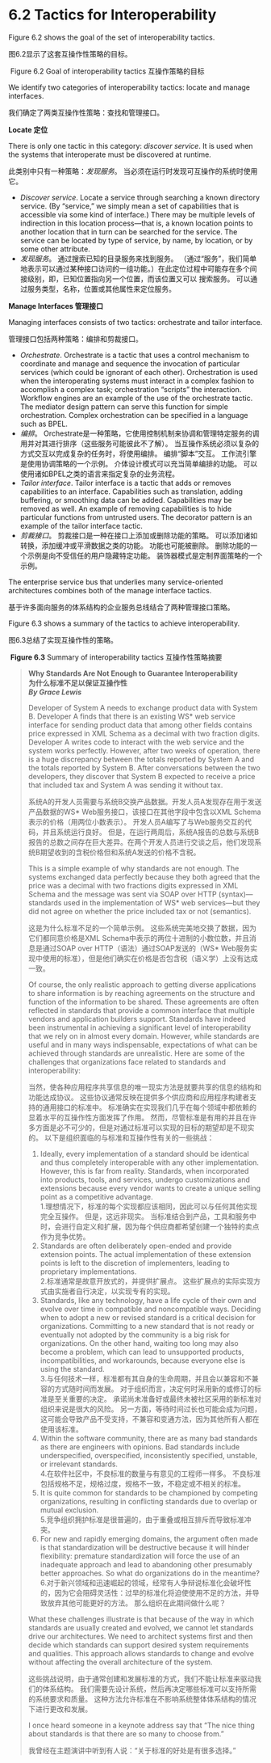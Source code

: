 6.2 Tactics for Interoperability
===

Figure 6.2 shows the goal of the set of interoperability tactics.

图6.2显示了这套互操作性策略的目标。

![]()
Figure 6.2 Goal of interoperability tactics 互操作策略的目标

We identify two categories of interoperability tactics: locate and manage interfaces.

我们确定了两类互操作性策略：查找和管理接口。

**Locate 定位**

There is only one tactic in this category: _discover service_. It is used when the systems that interoperate must be discovered at runtime.

此类别中只有一种策略：_发现服务_。 当必须在运行时发现可互操作的系统时使用它。

* _Discover service_. Locate a service through searching a known directory service. (By “service,” we simply mean a set of capabilities that is accessible via some kind of interface.) There may be multiple levels of indirection in this location process—that is, a known location points to another location that in turn can be searched for the service. The service can be located by type of service, by name, by location, or by some other attribute.
* _发现服务_。 通过搜索已知的目录服务来找到服务。 （通过“服务”，我们简单地表示可以通过某种接口访问的一组功能。）在此定位过程中可能存在多个间接级别，即，已知位置指向另一个位置，而该位置又可以 搜索服务。 可以通过服务类型，名称，位置或其他属性来定位服务。

**Manage Interfaces 管理接口**

Managing interfaces consists of two tactics: orchestrate and tailor interface.

管理接口包括两种策略：编排和剪裁接口。

* _Orchestrate_. Orchestrate is a tactic that uses a control mechanism to coordinate and manage and sequence the invocation of particular services (which could be ignorant of each other). Orchestration is used when the interoperating systems must interact in a complex fashion to accomplish a complex task; orchestration “scripts” the interaction. Workflow engines are an example of the use of the orchestrate tactic. The mediator design pattern can serve this function for simple orchestration. Complex orchestration can be specified in a language such as BPEL.
* _编排_。 Orchestrate是一种策略，它使用控制机制来协调和管理特定服务的调用并对其进行排序（这些服务可能彼此不了解）。 当互操作系统必须以复杂的方式交互以完成复杂的任务时，将使用编排。 编排“脚本”交互。 工作流引擎是使用协调策略的一个示例。 介体设计模式可以充当简单编排的功能。 可以使用诸如BPEL之类的语言来指定复杂的业务流程。
* _Tailor interface_. Tailor interface is a tactic that adds or removes capabilities to an interface. Capabilities such as translation, adding buffering, or smoothing data can be added. Capabilities may be removed as well. An example of removing capabilities is to hide particular functions from untrusted users. The decorator pattern is an example of the tailor interface tactic.
* _剪裁接口_。 剪裁接口是一种在接口上添加或删除功能的策略。 可以添加诸如转换，添加缓冲或平滑数据之类的功能。 功能也可能被删除。 删除功能的一个示例是向不受信任的用户隐藏特定功能。 装饰器模式是定制界面策略的一个示例。

The enterprise service bus that underlies many service-oriented architectures combines both of the manage interface tactics.

基于许多面向服务的体系结构的企业服务总线结合了两种管理接口策略。

Figure 6.3 shows a summary of the tactics to achieve interoperability.

图6.3总结了实现互操作性的策略。

![]()
**Figure 6.3** Summary of interoperability tactics 互操作性策略摘要

> **Why Standards Are Not Enough to Guarantee Interoperability**  
> **为什么标准不足以保证互操作性**  
> **_By Grace Lewis_**
>
> Developer of System A needs to exchange product data with System B. Developer A finds that there is an existing WS* web service interface for sending product data that among other fields contains price expressed in XML Schema as a decimal with two fraction digits. Developer A writes code to interact with the web service and the system works perfectly. However, after two weeks of operation, there is a huge discrepancy between the totals reported by System A and the totals reported by System B. After conversations between the two developers, they discover that System B expected to receive a price that included tax and System A was sending it without tax.
>
> 系统A的开发人员需要与系统B交换产品数据。开发人员A发现存在用于发送产品数据的WS* Web服务接口，该接口在其他字段中包含以XML Schema表示的价格（用两位小数表示）。 开发人员A编写了与Web服务交互的代码，并且系统运行良好。 但是，在运行两周后，系统A报告的总数与系统B报告的总数之间存在巨大差异。在两个开发人员进行交谈之后，他们发现系统B期望收到的含税价格但和系统A发送的价格不含税。
>
> This is a simple example of why standards are not enough. The systems exchanged data perfectly because they both agreed that the price was a decimal with two fractions digits expressed in XML Schema and the message was sent via SOAP over HTTP (syntax)—standards used in the implementation of WS* web services—but they did not agree on whether the price included tax or not (semantics).
>
> 这是为什么标准不足的一个简单示例。 这些系统完美地交换了数据，因为它们都同意价格是XML Schema中表示的两位十进制的小数位数，并且消息是通过SOAP over HTTP（语法）通过SOAP发送的（WS* Web服务实现中使用的标准），但是他们确实在价格是否包含税（语义学）上没有达成一致。
>
> Of course, the only realistic approach to getting diverse applications to share information is by reaching agreements on the structure and function of the information to be shared. These agreements are often reflected in standards that provide a common interface that multiple vendors and application builders support. Standards have indeed been instrumental in achieving a significant level of interoperability that we rely on in almost every domain. However, while standards are useful and in many ways indispensable, expectations of what can be achieved through standards are unrealistic. Here are some of the challenges that organizations face related to standards and interoperability:
>
> 当然，使各种应用程序共享信息的唯一现实方法是就要共享的信息的结构和功能达成协议。 这些协议通常反映在提供多个供应商和应用程序构建者支持的通用接口的标准中。 标准确实在实现我们几乎在每个领域中都依赖的显着水平的互操作性方面发挥了作用。 然而，尽管标准是有用的并且在许多方面是必不可少的，但是对通过标准可以实现的目标的期望却是不现实的。 以下是组织面临的与标准和互操作性有关的一些挑战：
>
> 1. Ideally, every implementation of a standard should be identical and thus completely interoperable with any other implementation. However, this is far from reality. Standards, when incorporated into products, tools, and services, undergo customizations and extensions because every vendor wants to create a unique selling point as a competitive advantage.  
> 1.理想情况下，标准的每个实现都应该相同，因此可以与任何其他实现完全互操作。 但是，这远非现实。 当标准结合到产品，工具和服务中时，会进行自定义和扩展，因为每个供应商都希望创建一个独特的卖点作为竞争优势。
> 2. Standards are often deliberately open-ended and provide extension points. The actual implementation of these extension points is left to the discretion of implementers, leading to proprietary implementations.  
> 2.标准通常是故意开放式的，并提供扩展点。 这些扩展点的实际实现方式由实施者自行决定，以实现专有的实现。
> 3. Standards, like any technology, have a life cycle of their own and evolve over time in compatible and noncompatible ways. Deciding when to adopt a new or revised standard is a critical decision for organizations. Committing to a new standard that is not ready or eventually not adopted by the community is a big risk for organizations. On the other hand, waiting too long may also become a problem, which can lead to unsupported products, incompatibilities, and workarounds, because everyone else is using the standard.  
> 3.与任何技术一样，标准都有其自身的生命周期，并且会以兼容和不兼容的方式随时间而发展。 对于组织而言，决定何时采用新的或修订的标准是至关重要的决定。 承诺尚未准备好或最终未被社区采用的新标准对组织来说是很大的风险。 另一方面，等待时间过长也可能会成为问题，这可能会导致产品不受支持，不兼容和变通方法，因为其他所有人都在使用该标准。
> 4. Within the software community, there are as many bad standards as there are engineers with opinions. Bad standards include underspecified, overspecified, inconsistently specified, unstable, or irrelevant standards.  
> 4.在软件社区中，不良标准的数量与有意见的工程师一样多。 不良标准包括规格不足，规格过度，规格不一致，不稳定或不相关的标准。
> 5. It is quite common for standards to be championed by competing organizations, resulting in conflicting standards due to overlap or mutual exclusion.  
> 5.竞争组织拥护标准是很普遍的，由于重叠或相互排斥而导致标准冲突。
> 6. For new and rapidly emerging domains, the argument often made is that standardization will be destructive because it will hinder flexibility: premature standardization will force the use of an inadequate approach and lead to abandoning other presumably better approaches. So what do organizations do in the meantime?  
> 6.对于新兴领域和迅速崛起的领域，经常有人争辩说标准化会破坏性的，因为它会阻碍灵活性：过早的标准化将迫使使用不足的方法，并导致放弃其他可能更好的方法。 那么组织在此期间做什么呢？
>
> What these challenges illustrate is that because of the way in which standards are usually created and evolved, we cannot let standards drive our architectures. We need to architect systems first and then decide which standards can support desired system requirements and qualities. This approach allows standards to change and evolve without affecting the overall architecture of the system.
>
> 这些挑战说明，由于通常创建和发展标准的方式，我们不能让标准来驱动我们的体系结构。 我们需要先设计系统，然后再决定哪些标准可以支持所需的系统要求和质量。 这种方法允许标准在不影响系统整体体系结构的情况下进行更改和发展。
>
> I once heard someone in a keynote address say that “The nice thing about standards is that there are so many to choose from.”
>
> 我曾经在主题演讲中听到有人说：“关于标准的好处是有很多选择。”
